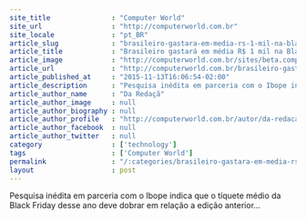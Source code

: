 ```yaml
---
site_title               : "Computer World"
site_url                 : "http://computerworld.com.br"
site_locale              : "pt_BR"
article_slug             : "brasileiro-gastara-em-media-rs-1-mil-na-black-friday-projeta-google"
article_title            : "Brasileiro gastará em média R$ 1 mil na Black Friday, projeta Google"
article_image            : "http://computerworld.com.br/sites/beta.computerworld.com.br/files/news_articles/e-commerce_carrinho.jpg"
article_url              : "http://computerworld.com.br/brasileiro-gastara-em-media-r-1-mil-na-black-friday-projeta-google"
article_published_at     : "2015-11-13T16:06:54-02:00"
article_description      : "Pesquisa inédita em parceria com o Ibope indica que o tíquete médio da Black Friday desse ano deve dobrar em relação a edição anterior..."
article_author_name      : "Da Redaçã"
article_author_image     : null
article_author_biography : null
article_author_profile   : "http://computerworld.com.br/autor/da-redacao"
article_author_facebook  : null
article_author_twitter   : null
category                 : ['technology']
tags                     : ['Computer World']
permalink                : "/:categories/brasileiro-gastara-em-media-rs-1-mil-na-black-friday-projeta-google/"
layout                   : post
---
```


Pesquisa inédita em parceria com o Ibope indica que o tíquete médio da Black Friday desse ano deve dobrar em relação a edição anterior...
